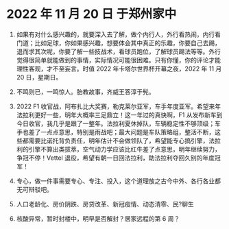 # 2022 年 11 月 20 日 于郑州家中

1. 如果有对什么感兴趣的，就要深入去了解，做个内行人，外行看热闹，内行看门道；比如足球，你如果感兴趣，想要体会其中真正的乐趣，你要自己去踢，退而求其次呢，你要了解一些技战术，看球员跑位，了解球员踢法等等。外行觉得很简单就能做到的事情，实际情况可能很困难。只有你懂，你的评论才能理性客观，才不至妄言。时值 2022 年卡塔尔世界杯开幕之夜，2022 年 11 月 20 日，星期日。

2. 不鸣则已，一鸣惊人。胎教故事，齐威王答淳于髡。

3. 2022 F1 收官战，阿布扎比大奖赛，勒克莱尔亚军，车手年度亚军。希望来年法拉利更好一些，明年大概率三足鼎立！这一年过的真快啊，F1 从发布新车到今日收官，我几乎是跟了一整年。法拉利夏休掉队，车辆稳定性不够顶级；车手也差了一点点意思，特别是雨战吧；最大问题是车队策略组，整活不断，这些都需要比诺托背负责任，明年估计不会做领队了，希望能专心搞引擎，法拉利的引擎不算出类拔萃，空气动力学应该比红牛差了点意思，明年继续努力，争冠不停！Vettel 退役，希望有朝一日回法拉利，助法拉利夺回久别的年度冠军！

4. 专心，做一件事需要专心、专注、投入，这个道理放之古今中外、各行各业都无可辩驳吧。

5. 人口老龄化、房价阴跌、房贷改革、新冠疫情、动态清零、民?聊生

6. 核酸异常，暂时封楼中，明早是否解封？居家远程的第 6 周？
